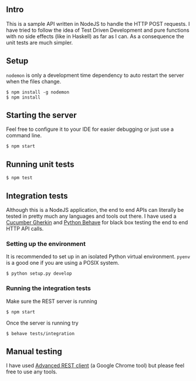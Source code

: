 ## Intro
This is a sample API written in NodeJS to handle the HTTP POST requests. I have tried 
 to follow the idea of Test Driven Development and pure functions with no side effects 
 (like in Haskell) as far as I can. As a consequence the unit tests are much simpler.

## Setup
`nodemon` is only a development time dependency to auto restart the server when the files change.
```
$ npm install -g nodemon
$ npm install
```

## Starting the server
Feel free to configure it to your IDE for easier debugging or just use a command line.
```
$ npm start
```

## Running unit tests
```
$ npm test
```

## Integration tests
Although this is a NodeJS application, the end to end APIs can literally be 
 tested in pretty much any languages and tools out there.
 I have used a [Cucumber Gherkin](https://cucumber.io/) and 
 [Python Behave](http://pythonhosted.org/behave/) for black box
 testing the end to end HTTP API calls.

### Setting up the environment
It is recommended to set up in an isolated Python virtual environment.
`pyenv` is a good one if you are using a POSIX system.
```
$ python setup.py develop
```

### Running the integration tests
Make sure the REST server is running
```
$ npm start
```

Once the server is running try
```
$ behave tests/integration
```

## Manual testing
I have used [Advanced REST client](https://github.com/jarrodek/ChromeRestClient) 
 (a Google Chrome tool) but please feel free to use any tools.
